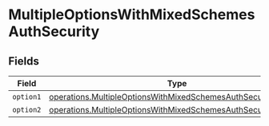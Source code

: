# MultipleOptionsWithMixedSchemesAuthSecurity


## Fields

| Field                                                                                                                                                 | Type                                                                                                                                                  | Required                                                                                                                                              | Description                                                                                                                                           |
| ----------------------------------------------------------------------------------------------------------------------------------------------------- | ----------------------------------------------------------------------------------------------------------------------------------------------------- | ----------------------------------------------------------------------------------------------------------------------------------------------------- | ----------------------------------------------------------------------------------------------------------------------------------------------------- |
| `option1`                                                                                                                                             | [operations.MultipleOptionsWithMixedSchemesAuthSecurityOption1](../../../sdk/models/operations/multipleoptionswithmixedschemesauthsecurityoption1.md) | :heavy_minus_sign:                                                                                                                                    | N/A                                                                                                                                                   |
| `option2`                                                                                                                                             | [operations.MultipleOptionsWithMixedSchemesAuthSecurityOption2](../../../sdk/models/operations/multipleoptionswithmixedschemesauthsecurityoption2.md) | :heavy_minus_sign:                                                                                                                                    | N/A                                                                                                                                                   |